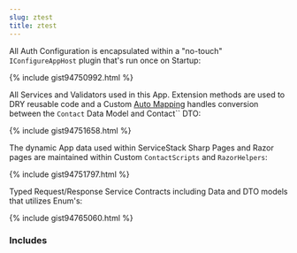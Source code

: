 ```yaml
---
slug: ztest
title: ztest
---
```


All Auth Configuration is encapsulated within a "no-touch" `IConfigureAppHost` plugin that's run once on Startup:

{% include gist94750992.html %}

All Services and Validators used in this App. Extension methods are used to DRY reusable code and a Custom
[Auto Mapping](/auto-mapping) handles conversion between the `Contact` Data Model and Contact`` DTO:

{% include gist94751658.html %}

The dynamic App data used within ServiceStack Sharp Pages and Razor pages are maintained within Custom `ContactScripts` and `RazorHelpers`:

{% include gist94751797.html %}

Typed Request/Response Service Contracts including Data and DTO models that utilizes Enum's:

{% include gist94765060.html %}

### Includes

